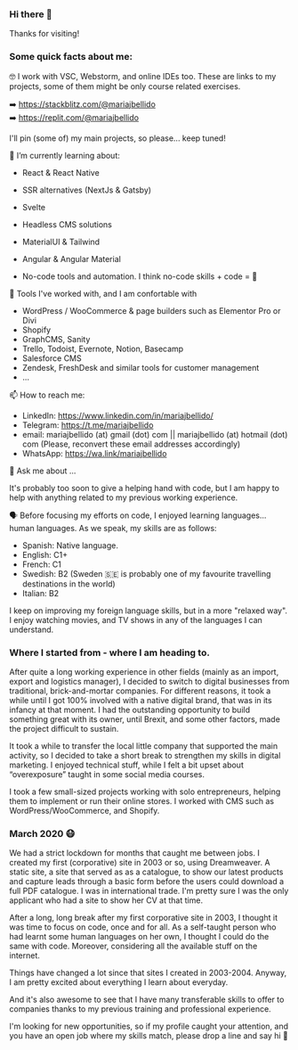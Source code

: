 ### Hi there 👋

Thanks for visiting!

### Some quick facts about me:

🤓 I work with VSC, Webstorm, and online IDEs too. These are links to my projects, some of them might be only course related exercises. 

➡️ https://stackblitz.com/@mariajbellido \
➡️ https://replit.com/@mariajbellido 


I'll pin (some of) my main projects, so please... keep tuned! 



🌱 I’m currently learning about: 


- React & React Native
- SSR alternatives (NextJs & Gatsby)
- Svelte

- Headless CMS solutions

- MaterialUI & Tailwind 

- Angular & Angular Material
- No-code tools and automation.  I think no-code skills + code = 🚀



🥳 Tools I've worked with, and I am confortable with 

- WordPress / WooCommerce & page builders such as Elementor Pro or Divi 
- Shopify 
- GraphCMS, Sanity 
- Trello, Todoist, Evernote, Notion, Basecamp 
- Salesforce CMS 
- Zendesk, FreshDesk and similar tools for customer management 
- ... 


📫 How to reach me:

- LinkedIn: https://www.linkedin.com/in/mariajbellido/
- Telegram: https://t.me/mariajbellido
- email: mariajbellido (at) gmail (dot) com || mariajbellido (at) hotmail (dot) com (Please, reconvert these email addresses accordingly)
- WhatsApp: https://wa.link/mariajbellido



💬 Ask me about ... 

It's probably too soon to give a helping hand with code, but I am happy to help with anything related to my previous working experience. 



🗣 Before focusing my efforts on code, I enjoyed learning languages... human languages. As we speak, my skills are as follows:

- Spanish: Native language.
- English: C1+
- French: C1
- Swedish: B2 (Sweden 🇸🇪 is probably one of my favourite travelling destinations in the world)
- Italian: B2


I keep on improving my foreign language skills, but in a more "relaxed way". I enjoy watching movies, and TV shows in any of the languages I can understand.


### Where I started from - where I am heading to.

After quite a long working experience in other fields (mainly as an import, export and logistics manager), I decided to switch to digital businesses from traditional, brick-and-mortar companies.
For different reasons, it took a while until I got 100% involved with a native digital brand, that was in its infancy at that moment. I had the outstanding opportunity to build something great with its owner, until Brexit, and some other factors, made the project difficult to sustain.

It took a while to transfer the local little company that supported the main activity, so I decided to take a short break to strengthen my skills in digital marketing. I enjoyed technical stuff, while I felt a bit upset about “overexposure” taught in some social media courses.

I took a few small-sized projects working with solo entrepreneurs, helping them to implement or run their online stores. I worked with CMS such as WordPress/WooCommerce, and Shopify.

### **March 2020** 😷

We had a strict lockdown for months that caught me between jobs. 
I created my first (corporative) site in 2003 or so, using Dreamweaver. A static site, a site that served as as a catalogue, to show our latest products and capture leads through a basic form before the users could download a full PDF catalogue. I was in international trade.
I'm pretty sure I was the only applicant who had a site to show her CV at that time.

After a long, long break after my first corporative site in 2003, I thought it was time to focus on code, once and for all.
As a self-taught person who had learnt some human languages on her own, I thought I could do the same with code. Moreover, considering all the available stuff on the internet.

Things have changed a lot since that sites I created in 2003-2004. Anyway, I am pretty excited about everything I learn about everyday. 

And it's also awesome to see that I have many transferable skills to offer to companies thanks to my previous training and professional experience. 

I'm looking for new opportunities, so if my profile caught your attention, and you have an open job where my skills match, please drop a line and say hi 👋
